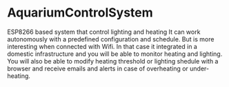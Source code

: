 # AquariumControlSystem
ESP8266 based system that control lighting and heating
It can work autonomously with a predefined configuration and schedule.
But is more interesting when connected with Wifi.
In that case it integrated in a domestic infrastructure and you will be able to monitor heating and lighting. 
You will also be able to modify heating threshold or lighting shedule with a browser and receive emails and alerts in case of overheating or under-heating.
